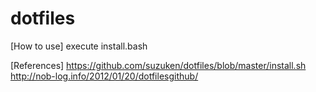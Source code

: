 dotfiles
========

[How to use]
execute install.bash

[References]
https://github.com/suzuken/dotfiles/blob/master/install.sh
http://nob-log.info/2012/01/20/dotfilesgithub/
